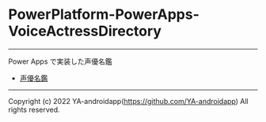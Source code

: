 # PowerPlatform-PowerApps-VoiceActressDirectory

---

Power Apps で実装した声優名鑑

* [声優名鑑](https://seigura.com/directory/)

---

Copyright (c) 2022 YA-androidapp(https://github.com/YA-androidapp) All rights reserved.
